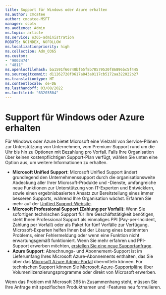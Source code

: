 ```yaml
---
title: Support für Windows oder Azure erhalten
ms.author: cmcatee
author: cmcatee-MSFT
manager: scotv
ms.audience: Admin
ms.topic: article
ms.service: o365-administration
ROBOTS: NOINDEX, NOFOLLOW
ms.localizationpriority: high
ms.collection: Adm_O365
ms.custom:
- "9002474"
- "4811"
ms.openlocfilehash: ba1591f66740bf65f8b70579530f86896bc5f445
ms.sourcegitcommit: d11262728f0617a843a0117cb5172aa322022b27
ms.translationtype: HT
ms.contentlocale: de-DE
ms.lasthandoff: 03/08/2022
ms.locfileid: "63203504"
---
```

# <a name="get-support-for-windows-or-azure"></a>Support für Windows oder Azure erhalten

Für Windows oder Azure bietet Microsoft eine Vielzahl von Service-Plänen zur Unterstützung von Unternehmen, vom Premium-Support rund um die Uhr bis hin zu Optionen mit Bezahlung pro Vorfall. Falls Ihre Organisation über keinen kostenpflichtigen Support-Plan verfügt, wählen Sie unten eine Option aus, um weitere Informationen zu erhalten.

- **Microsoft Unified Support**: Microsoft Unified Support ändert grundlegend den Unternehmenssupport durch die organisationsweite Abdeckung aller Ihrer Microsoft-Produkte und -Dienste, umfangreiche neue Funktionen zur Unterstützung von IT-Experten und Entwicklern, sowie einen ergebnisbasierten Ansatz zur Bereitstellung eines immer besseren Supports, während Ihre Organisation wächst. Erfahren Sie mehr auf der [Unified Support-Website](https://aka.ms/unified-support).
- **Microsoft Professional Support (Zahlung per Vorfall)**: Wenn Sie sofortigen technischen Support für Ihre Geschäftstätigkeit benötigen, steht Ihnen Professional Support als einmaliges PPI (Pay-per-Incident, Zahlung per Vorfall) oder als Paket für fünf Vorfälle zur Verfügung. Microsoft-Experten helfen Ihnen bei der Lösung eines bestimmten Problems, einer Fehlermeldung oder wenn eine Funktion nicht erwartungsgemäß funktioniert. Wenn Sie mehr erfahren und PPI-Support erwerben möchten, [erstellen Sie eine neue Supportanfrage](https://support.microsoft.com/supportforbusiness/productselection).
- **Azure Support**: Abrechnungs- und Abonnement-Support ist im Lieferumfang Ihres Microsoft Azure-Abonnements enthalten, das Sie über das [Microsoft Azure Admin-Portal](https://portal.azure.com/) übermitteln können. Für technischen Support können Sie [Microsoft Azure-Supportpläne](https://azure.microsoft.com/support/plans/) über Volumenlizenzierungsprogramme oder direkt von Microsoft erwerben.

Wenn das Problem mit Microsoft 365 in Zusammenhang steht, müssen Sie Ihre Anfrage mit spezifischen Produktnamen und -Features neu formulieren.
